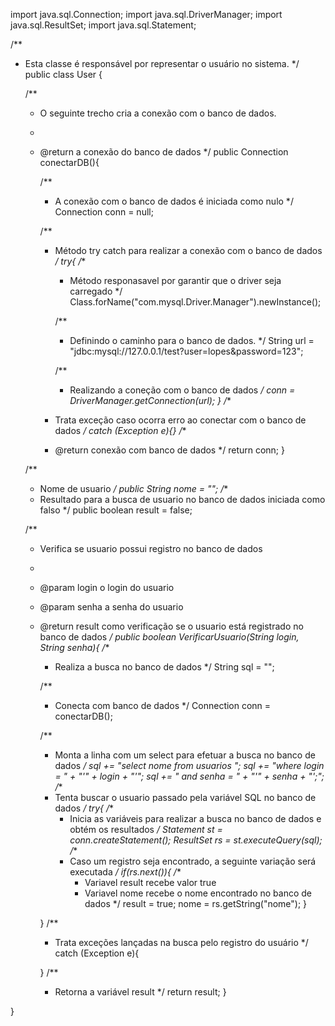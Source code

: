 import java.sql.Connection;
import java.sql.DriverManager;
import java.sql.ResultSet;
import java.sql.Statement;

/**
 * Esta classe é responsável por representar o usuário no sistema.
 */
public class User {

    /**
     * O seguinte trecho cria a conexão com o banco de dados.
     *
     * @return a conexão do banco de dados
     */
    public Connection conectarDB(){

        /**
         * A conexão com o banco de dados é iniciada como nulo
         */
        Connection conn = null;

        /**
         * Método try catch para realizar a conexão com o banco de dados
         */
        try{
            /**
             * Método responasavel por garantir que o driver seja carregado
             */
            Class.forName("com.mysql.Driver.Manager").newInstance();

            /**
             * Definindo o caminho para o banco de dados.
             */
            String url = "jdbc:mysql://127.0.0.1/test?user=lopes&password=123";

            /**
             * Realizando a coneção com o banco de dados
             */
            conn = DriverManager.getConnection(url);
        }
        /**
         * Trata exceção caso ocorra erro ao conectar com o banco de dados
         */
        catch (Exception e){}
        /**
         * @return conexão com banco de dados
         */
        return conn;
    }

    /**
     * Nome de usuario
     */
    public String nome = "";
    /**
     * Resultado para a busca de usuario no banco de dados iniciada como falso
     */
    public boolean result = false;

    /**
     * Verifica se usuario possui registro no banco de dados
     *
     * @param login o login do usuario
     * @param senha a senha do usuario
     * @return result como verificação se o usuario está registrado no banco de dados
     */
    public boolean VerificarUsuario(String login, String senha){
        /**
         * Realiza a busca no banco de dados
         */
        String sql = "";

        /**
         * Conecta com banco de dados
         */
        Connection conn = conectarDB();

        /**
         * Monta a linha com um select para efetuar a busca no banco de dados
         */
        sql += "select nome from usuarios ";
        sql += "where login = " + "'" + login + "'";
        sql += " and senha = " + "'" + senha + "';";
        /**
         * Tenta buscar o usuario passado pela variável SQL no banco de dados
         */
        try{
            /**
             * Inicia as variáveis para realizar a busca no banco de dados e obtém os resultados
             */
            Statement st = conn.createStatement();
            ResultSet rs = st.executeQuery(sql);
            /**
             * Caso um registro seja encontrado, a seguinte variação será executada
             */
            if(rs.next()){
                /**
                 * Variavel result recebe valor true
                 * Variavel nome recebe o nome encontrado no banco de dados
                 */
                result  = true;
                nome = rs.getString("nome");
            }

        }
        /**
         * Trata exceções lançadas na busca pelo registro do usuário
         */
        catch (Exception e){

        }
        /**
         * Retorna a variável result
         */
        return  result;
    }

}
